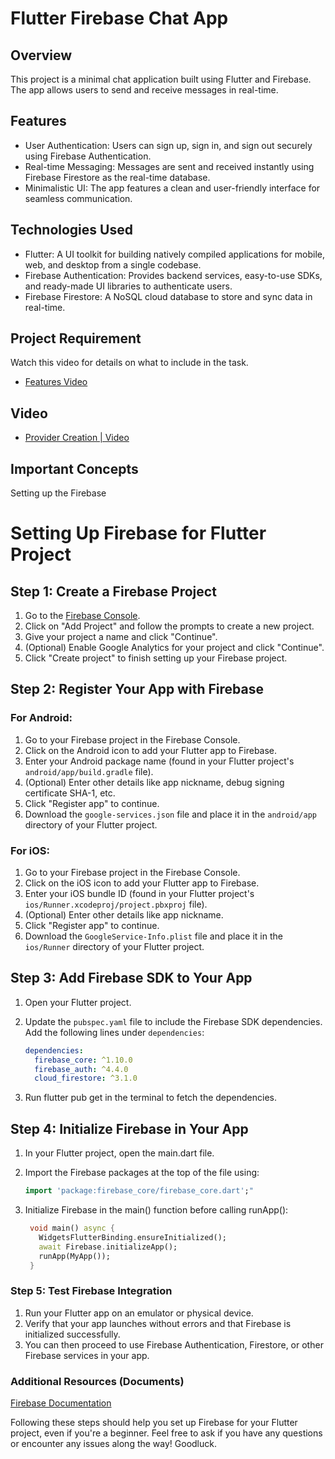 # Flutter Firebase Chat App

## Overview

This project is a minimal chat application built using Flutter and Firebase. The app allows users to send and receive messages in real-time.

## Features

* User Authentication: Users can sign up, sign in, and sign out securely using Firebase Authentication.
* Real-time Messaging: Messages are sent and received instantly using Firebase Firestore as the real-time database.
* Minimalistic UI: The app features a clean and user-friendly interface for seamless communication.

## Technologies Used

* Flutter: A UI toolkit for building natively compiled applications for mobile, web, and desktop from a single codebase.
* Firebase Authentication: Provides backend services, easy-to-use SDKs, and ready-made UI libraries to authenticate users.
* Firebase Firestore: A NoSQL cloud database to store and sync data in real-time.

## Project Requirement 
Watch this video for details on what to include in the task.
* [Features Video](https://www.youtube.com/watch?v=Ci0NTh6Jh3U&ab_channel=MitchKoko)

 ## Video

* [Provider Creation | Video](https://www.youtube.com/watch?v=5xU5WH2kEc0&ab_channel=MitchKoko)

## Important Concepts
Setting up the Firebase
 
# Setting Up Firebase for Flutter Project

## Step 1: Create a Firebase Project

1. Go to the [Firebase Console](https://console.firebase.google.com/).
2. Click on "Add Project" and follow the prompts to create a new project.
3. Give your project a name and click "Continue".
4. (Optional) Enable Google Analytics for your project and click "Continue".
5. Click "Create project" to finish setting up your Firebase project.

## Step 2: Register Your App with Firebase

### For Android:

1. Go to your Firebase project in the Firebase Console.
2. Click on the Android icon to add your Flutter app to Firebase.
3. Enter your Android package name (found in your Flutter project's `android/app/build.gradle` file).
4. (Optional) Enter other details like app nickname, debug signing certificate SHA-1, etc.
5. Click "Register app" to continue.
6. Download the `google-services.json` file and place it in the `android/app` directory of your Flutter project.

### For iOS:

1. Go to your Firebase project in the Firebase Console.
2. Click on the iOS icon to add your Flutter app to Firebase.
3. Enter your iOS bundle ID (found in your Flutter project's `ios/Runner.xcodeproj/project.pbxproj` file).
4. (Optional) Enter other details like app nickname.
5. Click "Register app" to continue.
6. Download the `GoogleService-Info.plist` file and place it in the `ios/Runner` directory of your Flutter project.

## Step 3: Add Firebase SDK to Your App

1. Open your Flutter project.
2. Update the `pubspec.yaml` file to include the Firebase SDK dependencies. Add the following lines under `dependencies`:

   ```yaml
   dependencies:
     firebase_core: ^1.10.0
     firebase_auth: ^4.4.0
     cloud_firestore: ^3.1.0
3. Run flutter pub get in the terminal to fetch the dependencies.

## Step 4: Initialize Firebase in Your App
1. In your Flutter project, open the main.dart file.
2. Import the Firebase packages at the top of the file using:
   ```dart
   import 'package:firebase_core/firebase_core.dart';"
   ```
4. Initialize Firebase in the main() function before calling runApp():

   ```dart
    void main() async {
      WidgetsFlutterBinding.ensureInitialized();
      await Firebase.initializeApp();
      runApp(MyApp());
    }
    ```

### Step 5: Test Firebase Integration
1. Run your Flutter app on an emulator or physical device.
2. Verify that your app launches without errors and that Firebase is initialized successfully.
3. You can then proceed to use Firebase Authentication, Firestore, or other Firebase services in your app.
   
### Additional Resources (Documents)
[Firebase Documentation](https://firebase.google.com/docs)

Following these steps should help you set up Firebase for your Flutter project, even if you're a beginner. Feel free to ask if you have any questions or encounter any issues along the way! Goodluck.

